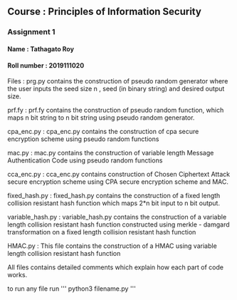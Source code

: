## Course : Principles of Information Security 

### Assignment 1

#### Name : Tathagato Roy
#### Roll number : 2019111020

Files : 
prg.py contains the construction of pseudo random generator where the user inputs the seed size n , seed (in binary string) and desired output size.

prf.fy : 
prf.fy contains the construction of pseudo random function, which maps n bit string to n bit string using pseudo random generator.

cpa_enc.py : 
cpa_enc.py contains the construction of cpa secure encryption scheme using pseudo random functions

mac.py : 
mac.py contains the construction of variable length Message Authentication Code using pseudo random functions

cca_enc.py : 
cca_enc.py contains construction of Chosen Ciphertext Attack secure encryption scheme using CPA secure encryption scheme and MAC.

fixed_hash.py : 
fixed_hash.py contains the construction of a fixed length collision resistant hash function which maps 2*n bit input to n bit output.

variable_hash.py : 
variable_hash.py contains the construction of a variable length collision resistant hash function constructed using merkle - damgard transformation on a fixed length collision resistant hash function

HMAC.py : 
This file contains the construction of a HMAC using variable length collision resistant hash function

All files contains detailed comments which explain how each part of code works.

to run any file run 
'''
python3 filename.py 
'''



